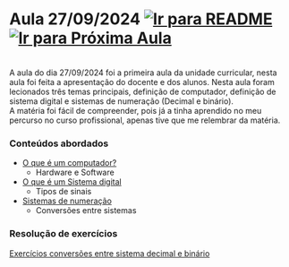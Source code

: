 # Aula 27/09/2024 [![Ir para README](https://img.shields.io/badge/Indice-Verde?style=for-the-badge)](../README.md#indice) &nbsp;[![Ir para Próxima Aula](https://img.shields.io/badge/Próxima-Aula%202-007ACC?style=for-the-badge)](../aulas/04-10-2024.md)


<br>
A aula do dia 27/09/2024 foi a primeira aula da unidade curricular, nesta aula foi feita a apresentação do docente e dos alunos. Nesta aula foram lecionados três temas principais, definição de computador, definição de sistema digital e sistemas de numeração (Decimal e binário). <br>
A matéria foi fácil de compreender, pois já a tinha aprendido no meu percurso no curso profissional, apenas tive que me relembrar da matéria.

### Conteúdos abordados

- [O que é um computador?](../outros/computador.md)
  - Hardware e Software
- [O que é um Sistema digital](../apontamentos/sistema_digital.md)
  - Tipos de sinais
- [Sistemas de numeração](../apontamentos/sistemas_de_numeracao.md)
  - Conversões entre sistemas

### Resolução de exercícios

[Exercícios conversões entre sistema decimal e binário](../fichas/conversoes_binario_decimal.md)
